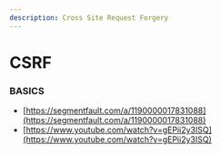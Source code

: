 ```yaml
---
description: Cross Site Request Forgery
---
```


# CSRF

### BASICS

* [https://segmentfault.com/a/1190000017831088](https://segmentfault.com/a/1190000017831088)
* [https://www.youtube.com/watch?v=gEPii2y3ISQ](https://www.youtube.com/watch?v=gEPii2y3ISQ)



